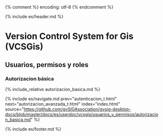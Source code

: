 {% comment %} encoding: utf-8 {% endcomment %}

{% include es/header.md %}

# Version Control System for Gis (VCSGis)

## Usuarios, permisos y roles

### Autorizacion básica

{% include_relative autorizacion_basica.md %}

{% include es/navigate.md 
   prev="autenticacion_t.html"
   next="autorizacion_avanzada_t.html" 
   index="index.html" 
   source="https://github.com/gvSIGAssociation/gvsig-desktop-docs/blob/master/docs/es/userdoc/vcsgis/usuarios_y_permisos/autorizacion_basica.md" 
%}

{% include es/footer.md %}
